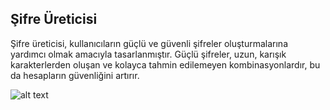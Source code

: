## Şifre Üreticisi

Şifre üreticisi, kullanıcıların güçlü ve güvenli şifreler oluşturmalarına yardımcı olmak amacıyla tasarlanmıştır. Güçlü şifreler, uzun, karışık karakterlerden oluşan ve kolayca tahmin edilemeyen kombinasyonlardır, bu da hesapların güvenliğini artırır.

![alt text](https://raw.githubusercontent.com/bahadirbesirkestane/Sifre-Ureticisi/main/sifre_ureticisi.png)

